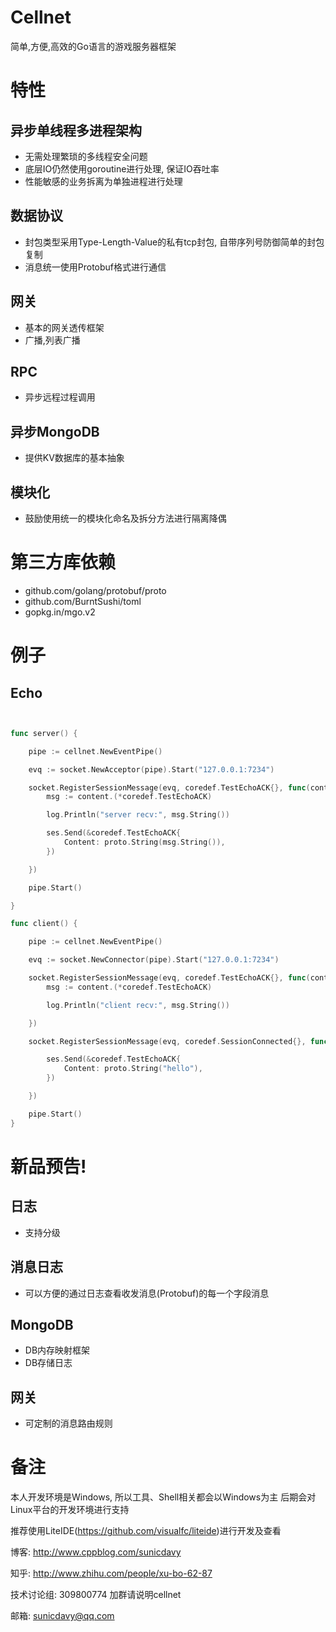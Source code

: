# Cellnet
简单,方便,高效的Go语言的游戏服务器框架


# 特性
## 异步单线程多进程架构
  
* 无需处理繁琐的多线程安全问题
* 底层IO仍然使用goroutine进行处理, 保证IO吞吐率
* 性能敏感的业务拆离为单独进程进行处理

## 数据协议
* 封包类型采用Type-Length-Value的私有tcp封包, 自带序列号防御简单的封包复制
* 消息统一使用Protobuf格式进行通信

## 网关
* 基本的网关透传框架
* 广播,列表广播


## RPC
* 异步远程过程调用

## 异步MongoDB
* 提供KV数据库的基本抽象

## 模块化
* 鼓励使用统一的模块化命名及拆分方法进行隔离降偶


# 第三方库依赖

* github.com/golang/protobuf/proto
* github.com/BurntSushi/toml
* gopkg.in/mgo.v2


# 例子
## Echo
```go


func server() {

	pipe := cellnet.NewEventPipe()

	evq := socket.NewAcceptor(pipe).Start("127.0.0.1:7234")

	socket.RegisterSessionMessage(evq, coredef.TestEchoACK{}, func(content interface{}, ses cellnet.Session) {
		msg := content.(*coredef.TestEchoACK)

		log.Println("server recv:", msg.String())

		ses.Send(&coredef.TestEchoACK{
			Content: proto.String(msg.String()),
		})

	})

	pipe.Start()

}

func client() {

	pipe := cellnet.NewEventPipe()

	evq := socket.NewConnector(pipe).Start("127.0.0.1:7234")

	socket.RegisterSessionMessage(evq, coredef.TestEchoACK{}, func(content interface{}, ses cellnet.Session) {
		msg := content.(*coredef.TestEchoACK)

		log.Println("client recv:", msg.String())

	})

	socket.RegisterSessionMessage(evq, coredef.SessionConnected{}, func(content interface{}, ses cellnet.Session) {

		ses.Send(&coredef.TestEchoACK{
			Content: proto.String("hello"),
		})

	})

	pipe.Start()
}

```

# 新品预告!

## 日志
* 支持分级

## 消息日志
* 可以方便的通过日志查看收发消息(Protobuf)的每一个字段消息

## MongoDB
* DB内存映射框架
* DB存储日志


## 网关
* 可定制的消息路由规则

# 备注
本人开发环境是Windows, 所以工具、Shell相关都会以Windows为主
后期会对Linux平台的开发环境进行支持

推荐使用LiteIDE(https://github.com/visualfc/liteide)进行开发及查看


博客: http://www.cppblog.com/sunicdavy

知乎: http://www.zhihu.com/people/xu-bo-62-87

技术讨论组: 309800774 加群请说明cellnet

邮箱: sunicdavy@qq.com
